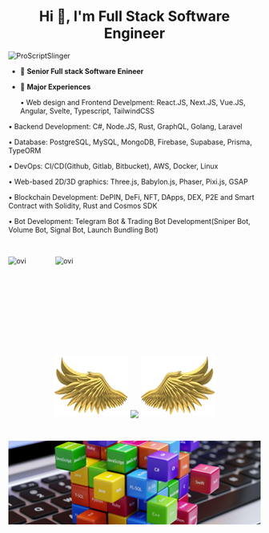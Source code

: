 <h1 align="center">Hi 👋, I'm Full Stack Software Engineer</h1>

<p align="left"> <img src="https://komarev.com/ghpvc/?username=ProScriptSlinger&label=Profile%20views&color=0e75b6&style=flat" alt="ProScriptSlinger" /> </p>

- 🌱 **Senior Full stack Software Enineer**

- 🌱 **Major Experiences**

     • Web design and Frontend Develpment: React.JS, Next.JS, Vue.JS, Angular, Svelte, Typescript, TailwindCSS

• Backend Development: C#, Node.JS, Rust, GraphQL, Golang, Laravel

• Database: PostgreSQL, MySQL, MongoDB, Firebase, Supabase, Prisma, TypeORM

• DevOps: CI/CD(Github, Gitlab, Bitbucket), AWS, Docker, Linux

• Web-based 2D/3D graphics: Three.js, Babylon.js, Phaser, Pixi.js, GSAP

• Blockchain Development: DePIN, DeFi, NFT, DApps, DEX, P2E and Smart Contract with Solidity, Rust and Cosmos SDK

• Bot Development: Telegram Bot & Trading Bot Development(Sniper Bot, Volume Bot, Signal Bot, Launch Bundling Bot)

  


<br>
<p align="center">
<p><img align="left" src="https://github-readme-stats-eight-ruby-89.vercel.app/api/top-langs?username=ProScriptSlinger&show_icons=true&locale=en&layout=compact&theme=chartreuse-dark&include_all_commits=true&count_private=true" alt="ovi" /></p>
<p>&nbsp;<img align="right" src="https://github-readme-stats-eight-ruby-89.vercel.app/api?username=ProScriptSlinger&show_icons=true&locale=en&theme=chartreuse-dark&include_all_commits=true&count_private=true" alt="ovi" width="410" /></p>
<br><br><br><br><br><br><br><br><br>



<p align="center">
  <a>
    <img height="120" width="150" src="https://github.com/ProScriptSlinger/ProScriptSlinger/blob/main/left.png">
    <img align="center" src="https://github-readme-streak-stats.herokuapp.com/?user=ProScriptSlinger&theme=dark"/>
    <img height="120" width="150" src="https://github.com/ProScriptSlinger/ProScriptSlinger/blob/main/right.png">
  </a>
</p>

<br>

![footer](https://github.com/ProScriptSlinger/ProScriptSlinger/blob/main/footer.jpg)




